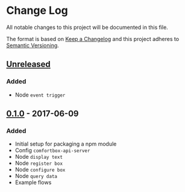 # Change Log
All notable changes to this project will be documented in this file.

The format is based on [Keep a Changelog](http://keepachangelog.com/)
and this project adheres to [Semantic Versioning](http://semver.org/).

## [Unreleased]
### Added
- Node `event trigger`

## [0.1.0] - 2017-06-09
### Added
- Initial setup for packaging a npm module
- Config `comfortbox-api-server`
- Node `display text`
- Node `register box`
- Node `configure box`
- Node `query data`
- Example flows

[Unreleased]: https://github.com/dwettstein/node-red-contrib-comfortbox/compare/v0.1.0...HEAD
[0.1.0]: https://github.com/dwettstein/node-red-contrib-comfortbox/tree/v0.1.0
